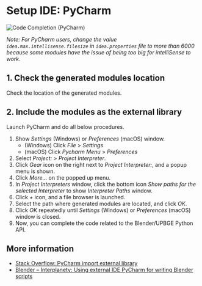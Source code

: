 # Setup IDE: PyCharm

![Code Completion (PyCharm)](images/code_completion_pycharm.png)

*Note: For PyCharm users, change the value `idea.max.intellisense.filesize` in
`idea.properties` file to more than 6000 because some modules have the issue of
being too big for intelliSense to work.*

## 1. Check the generated modules location

Check the location of the generated modules.  

## 2. Include the modules as the external library

Launch PyCharm and do all below procedures.

<!-- markdownlint-disable MD007 MD029 MD032 MD033 -->

1. Show *Settings* (Windows) or *Preferences* (macOS) window.
   * (Windows) Click *File* > *Settings*
   * (macOS) Click *Pycharm Menu* > *Preferences*
2. Select *Project: <Your Project>* > *Project Interpreter*.
3. Click *Gear* icon on the right next to *Project Interpreter:*, and a popup
   menu is shown.
4. Click *More...* on the popped up menu.
5. In *Project Interpreters* window, click the bottom icon
   *Show paths for the selected Interpreter* to show *Interpreter Paths* window.
6. Click *+* icon, and a file browser is launched.
7. Select the path where generated modules are located, and click *OK*.
8. Click *OK* repeatedly until *Settings* (Windows) or *Preferences* (macOS)
   window is closed.
9. Now, you can complete the code related to the Blender/UPBGE Python API.

<!-- markdownlint-enable MD007 MD029 MD032 MD033 -->

## More information

* [Stack Overflow: PyCharm import external library](https://stackoverflow.com/questions/24197970/pycharm-import-external-library)
* [Blender – Interplanety: Using external IDE PyCharm for writing Blender scripts](https://b3d.interplanety.org/en/using-external-ide-pycharm-for-writing-blender-scripts/)
